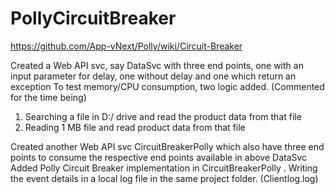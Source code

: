 # PollyCircuitBreaker


https://github.com/App-vNext/Polly/wiki/Circuit-Breaker

Created a Web API svc, say DataSvc with three end points, one with an input parameter for delay, one without delay and one which return an exception
To test memory/CPU consumption, two logic added. (Commented for the time being)
  1) Searching a file in D:/ drive and read the product data from that file
  2) Reading 1 MB file and read product data from that file

Created another Web API svc CircuitBreakerPolly which also have three end points to consume the respective end points available in above DataSvc
Added Polly Circuit Breaker implementation in CircuitBreakerPolly .
Writing the event details in a local log file in the same project folder. (Clientlog.log)

